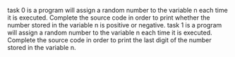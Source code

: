 task 0 is a  program will assign a random number to the variable n each time it is executed. Complete the source code in order to print whether the number stored in the variable n is positive or negative.
task 1 is a  program will assign a random number to the variable n each time it is executed. Complete the source code in order to print the last digit of the number stored in the variable n.
